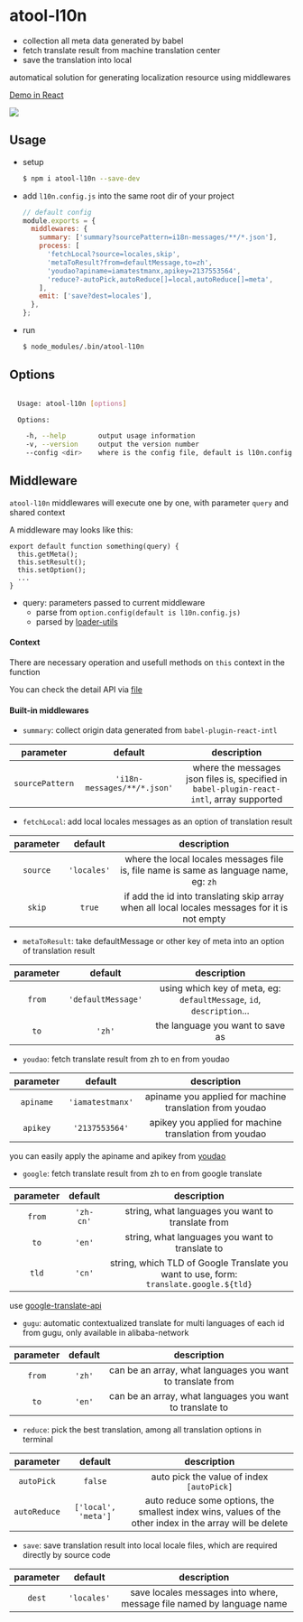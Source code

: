 # atool-l10n

- collection all meta data generated by babel
- fetch translate result from machine translation center
- save the translation into local

automatical solution for generating localization resource using middlewares

[Demo in React](https://github.com/ant-design/intl-example)

![](https://zos.alipayobjects.com/rmsportal/JoGKhgfuFXaJNzK.gif)

## Usage


- setup

  ```bash
  $ npm i atool-l10n --save-dev
  ```
- add `l10n.config.js` into the same root dir of your project

  ```js
  // default config
  module.exports = {
    middlewares: {
      summary: ['summary?sourcePattern=i18n-messages/**/*.json'],
      process: [
        'fetchLocal?source=locales,skip',
        'metaToResult?from=defaultMessage,to=zh',
        'youdao?apiname=iamatestmanx,apikey=2137553564',
        'reduce?-autoPick,autoReduce[]=local,autoReduce[]=meta',
      ],
      emit: ['save?dest=locales'],
    },
  };
  ```
- run

  ```bash
  $ node_modules/.bin/atool-l10n
  ```

## Options

```bash

  Usage: atool-l10n [options]

  Options:

    -h, --help        output usage information
    -v, --version     output the version number
    --config <dir>    where is the config file, default is l10n.config.js

```

## Middleware

`atool-l10n` middlewares will execute one by one, with parameter `query` and shared context

A middleware may looks like this: 

```
export default function something(query) {
  this.getMeta();
  this.setResult();
  this.setOption();
  ...
}
```

- query: parameters passed to current middleware
  - parse from `option.config(default is l10n.config.js)`
  - parsed by [loader-utils](https://github.com/webpack/loader-utils)

#### Context

There are necessary operation and usefull methods on `this` context in the function 

You can check the detail API via [file](https://github.com/ant-tool/atool-l10n/tree/master/src/context.js)

#### Built-in middlewares

- `summary`: collect origin data generated from `babel-plugin-react-intl`

|parameter|default|description|
|:-------:|:-----:|:---------:|
|`sourcePattern`|`'i18n-messages/**/*.json'`|where the messages json files is, specified in `babel-plugin-react-intl`, array supported|

- `fetchLocal`: add local locales messages as an option of translation result

|parameter|default|description|
|:-------:|:-----:|:---------:|
|`source`|`'locales'`|where the local locales messages file is, file name is same as language name, eg: `zh`|
|`skip`|`true`|if add the id into translating skip array when all local locales messages for it is not empty|

- `metaToResult`: take defaultMessage or other key of meta into an option of translation result

|parameter|default|description|
|:-------:|:-----:|:---------:|
|`from`|`'defaultMessage'`|using which key of meta, eg: `defaultMessage`, `id`, `description`...|
|`to`|`'zh'`|the language you want to save as|

- `youdao`: fetch translate result from zh to en from youdao

|parameter|default|description|
|:-------:|:-----:|:---------:|
|`apiname`|`'iamatestmanx'`|apiname you applied for machine translation from youdao|
|`apikey`|`'2137553564'`|apikey you applied for machine translation from youdao|

you can easily apply the apiname and apikey from [youdao](http://fanyi.youdao.com/openapi?path=data-mode)

- `google`: fetch translate result from zh to en from google translate

|parameter|default|description|
|:-------:|:-----:|:---------:|
|`from`|`'zh-cn'`|string, what languages you want to translate from|
|`to`|`'en'`|string, what languages you want to translate to|
|`tld`|`'cn'`|string, which TLD of Google Translate you want to use, form: `translate.google.${tld}`|

use [google-translate-api](https://github.com/matheuss/google-translate-api)

- `gugu`: automatic contextualized translate for multi languages of each id from gugu, only available in alibaba-network

|parameter|default|description|
|:-------:|:-----:|:---------:|
|`from`|`'zh'`|can be an array, what languages you want to translate from|
|`to`|`'en'`|can be an array, what languages you want to translate to|

- `reduce`: pick the best translation, among all translation options in terminal

|parameter|default|description|
|:-------:|:-----:|:---------:|
|`autoPick`|`false`|auto pick the value of index `[autoPick]`|
|`autoReduce`|`['local', 'meta']`|auto reduce some options, the smallest index wins, values of the other index in the array will be delete|


- `save`: save translation result into local locale files, which are required directly by source code

|parameter|default|description|
|:-------:|:-----:|:---------:|
|`dest`|`'locales'`|save locales messages into where, message file named by language name|